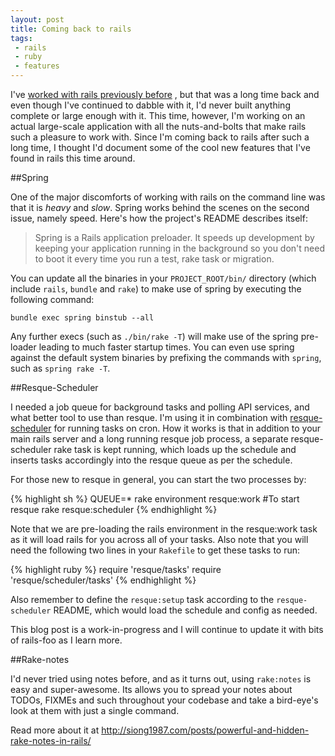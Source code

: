```yaml
---
layout: post
title: Coming back to rails
tags: 
 - rails
 - ruby
 - features
---
```


I've 
[worked with rails previously before](/blog/2011/08/01/learning-ruby-on-rails/)
, but that was a long time back
and even though I've continued to dabble with it, 
I'd never built anything complete or large enough with it. This time,
however, I'm working on an actual large-scale application with all the 
nuts-and-bolts that make rails such a pleasure to work with. Since
I'm coming back to rails after such a long time, I thought I'd document
some of the cool new features that I've found in rails this time around.

##Spring

One of the major discomforts of working with rails on the
command line was that it is *heavy* and *slow*. Spring works behind
the scenes on the second issue, namely speed. Here's how the
project's README describes itself:

>Spring is a Rails application preloader. It speeds up development 
by keeping your application running in the background so you don't 
need to boot it every time you run a test, rake task or migration.

You can update all the binaries in your `PROJECT_ROOT/bin/` directory
(which include `rails`, `bundle` and `rake`) to make use of spring
by executing the following command:

    bundle exec spring binstub --all

Any further execs (such as `./bin/rake -T`) will make use of
the spring pre-loader leading to much faster startup times. You can even
use spring against the default system binaries by prefixing the commands
with `spring`, such as `spring rake -T`.

##Resque-Scheduler

I needed a job queue for background tasks and polling API
services, and what better tool to use than resque. I'm using it in combination
with  [resque-scheduler](https://github.com/resque/resque-scheduler) for
running tasks on cron. How it works is that in addition to your main rails
server and a long running resque job process, a separate resque-scheduler
rake task is kept running, which loads up the schedule and inserts
tasks accordingly into the resque queue as per the schedule.

For those new to resque in general, you can start the two processes by:

{% highlight sh %}
QUEUE=* rake environment resque:work #To start resque
rake resque:scheduler
{% endhighlight %}

Note that we are pre-loading the rails environment in the resque:work task as
it will load rails for you across all of your tasks. Also note that you
will need the following two lines in your `Rakefile` to get these tasks to run:

{% highlight ruby %}
require 'resque/tasks'
require 'resque/scheduler/tasks'
{% endhighlight %}

Also remember to define the `resque:setup` task according to the 
`resque-scheduler` README, which would load the schedule and config as needed.

This blog post is a work-in-progress and I will continue to update it with
bits of rails-foo as I learn more.

##Rake-notes

I'd never tried using notes before, and as it turns out, using `rake:notes`
is easy and super-awesome. Its allows you to spread your notes about TODOs, FIXMEs and such throughout your codebase and take a bird-eye's look at them with just a single command.

Read more about it at <http://siong1987.com/posts/powerful-and-hidden-rake-notes-in-rails/>